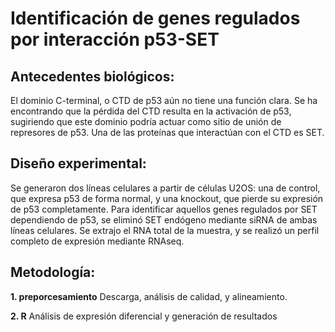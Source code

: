 # Identificación de genes regulados por interacción p53-SET
## Antecedentes biológicos:
El dominio C-terminal, o CTD de p53 aún no tiene una función clara. Se ha encontrando que la pérdida del CTD resulta en la activación de p53, sugiriendo que este dominio podría actuar como sitio de unión de represores de p53. Una de las proteínas que interactúan con el CTD es SET. 

## Diseño experimental:
Se generaron dos líneas celulares a partir de células U2OS: una de control, que expresa p53 de forma normal, y una knockout, que pierde su expresión de p53 completamente.
Para identificar aquellos genes regulados por SET dependiendo de p53, se eliminó SET endógeno mediante siRNA de ambas líneas celulares. Se extrajo el RNA total de la muestra, y se realizó un perfil completo de expresión mediante RNAseq.

## Metodología:

**1. preporcesamiento**
Descarga, análisis de calidad, y alineamiento.

**2. R**
Análisis de expresión diferencial y generación de resultados
